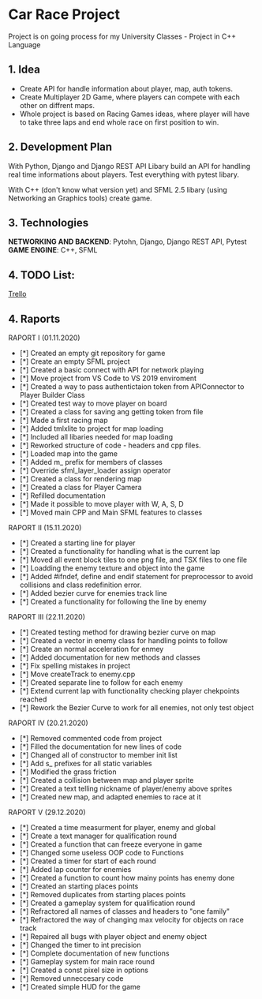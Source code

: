 # Car Race Project
Project is on going process for my University Classes - Project in C++ Language

## 1. Idea

- Create API for handle information about player, map, auth tokens.
- Create Multiplayer 2D Game, where players can compete with each other on diffrent maps.
- Whole project is based on Racing Games ideas, where player will have to take three laps and end whole race on first position to win.

## 2. Development Plan

With Python, Django and Django REST API Libary build an API for handling real time informations about players. Test everything with pytest libary.

With C++ (don't know what version yet) and SFML 2.5 libary (using Networking an Graphics tools) create game.

## 3. Technologies

**NETWORKING AND BACKEND**: Pytohn, Django, Django REST API, Pytest
**GAME ENGINE**: C++, SFML

## 4. TODO List:


[Trello](https://trello.com/b/abXLx3YW/car-race-game-cpp-project)

## 4. Raports

RAPORT I (01.11.2020)

- [*] Created an empty git repository for game
- [*] Create an empty SFML project
- [*] Created a basic connect with API for network playing 
- [*] Move project from VS Code to VS 2019 enviroment
- [*] Created a way to pass authentictaion token from APIConnector to Player Builder Class
- [*] Created test way to move player on board
- [*] Created a class for saving ang getting token from file
- [*] Made a first racing map
- [*] Added tmlxlite to project for map loading
- [*] Included all libaries needed for map loading
- [*] Reworked structure of code - headers and cpp files.
- [*] Loaded map into the game
- [*] Added m_ prefix for members of classes
- [*] Override sfml_layer_loader assign operator
- [*] Created a class for rendering map
- [*] Created a class for Player Camera
- [*] Refilled documentation
- [*] Made it possible to move player with W, A, S, D
- [*] Moved main CPP and Main SFML features to classes

RAPORT II (15.11.2020)

- [*] Created a starting line for player
- [*] Created a functionality for handling what is the current lap
- [*] Moved all event block tiles to one png file, and TSX files to one file
- [*] Loadding the enemy texture and object into the game
- [*] Added #ifndef, define and endif statement for preprocessor to avoid collisions and class redefinition error.
- [*] Added bezier curve for enemies track line
- [*] Created a functionality for following the line by enemy

RAPORT III (22.11.2020)

- [*] Created testing method for drawing bezier curve on map
- [*] Created a vector in enemy class for handling points to follow
- [*] Create an normal acceleration for enmey 
- [*] Added documentation for new methods and classes
- [*] Fix spelling mistakes in project
- [*] Move createTrack to enemy.cpp
- [*] Created separate line to follow for each enemy
- [*] Extend current lap with functionality checking player chekpoints reached
- [*] Rework the Bezier Curve to work for all enemies, not only test object

RAPORT IV (20.21.2020)

- [*] Removed commented code from project
- [*] Filled the documentation for new lines of code
- [*] Changed all of constructor to member init list
- [*] Add s_ prefixes for all static variables
- [*] Modified the grass friction
- [*] Created a collision between map and player sprite
- [*] Created a text telling nickname of player/enemy above sprites
- [*] Created new map, and adapted enemies to race at it

RAPORT V (29.12.2020)

- [*] Created a time measurment for player, enemy and global
- [*] Create a text manager for qualification round
- [*] Created a function that can freeze everyone in game
- [*] Changed some useless OOP code to Functions
- [*] Created a timer for start of each round
- [*] Added lap counter for enemies
- [*] Created a function to count how mainy points has enemy done
- [*] Created an starting places points
- [*] Removed duplicates from starting places points
- [*] Created a gameplay system for qualification round
- [*] Refractored all names of classes and headers to "one family"
- [*] Refractored the way of changing max velocity for objects on race track
- [*] Repaired all bugs with player object and enemy object
- [*] Changed the timer to int precision
- [*] Complete documentation of new functions
- [*] Gameplay system for main race round
- [*] Created a const pixel size in options
- [*] Removed unneccesary code
- [*] Created simple HUD for the game

